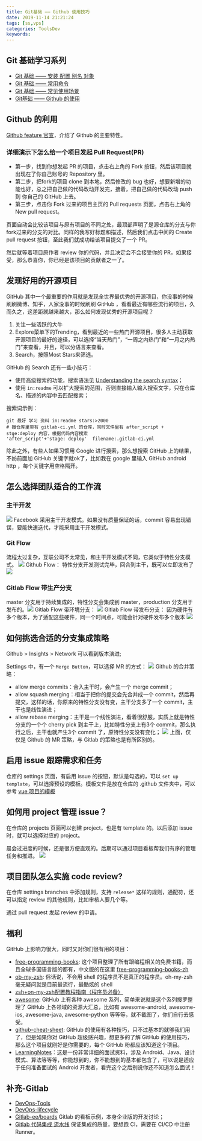 ```yaml
---
title: Git基础 —— Github 使用技巧
date: 2019-11-14 21:21:24
tags: [ss,vps]
categories: ToolsDev
keywords:
---
```


## Git 基础学习系列

- [Git 基础 —— 安装 配置 别名 对象](https://michael728.github.io/2019/11/14/git-install-config/)
- [Git 基础 —— 常用命令](https://michael728.github.io/2019/11/14/git-useful-commands/)
- [Git 基础 —— 常见使用场景](https://michael728.github.io/2019/11/14/git-usage-examples/)
- [Git基础 —— Github 的使用](https://michael728.github.io/2019/11/14/git-github-experiance/)


## Github  的利用
[Github feature 官宣](https://github.com/features)，介绍了 Github 的主要特性。

### 详细演示下怎么给一个项目发起 Pull Request(PR)

- 第一步，找到你想发起 PR 的项目，点击右上角的 Fork 按钮，然后该项目就出现在了你自己账号的 Repository 里。
- 第二步，把fork的项目 clone 到本地，然后修改的 bug 也好，想要新增的功能也好，总之把自己做的代码改动开发完，接着，把自己做的代码改动 push 到 你自己的 GitHub 上去。
- 第三步，点击你 Fork 过来的项目主页的 Pull requests 页面，点击右上角的New pull request。

页面自动会比较该项目与原有项目的不同之处，最顶部声明了是源仓库的分支与你fork过来的分支的对比。同样的我写好标题和描述，然后我们点击中间的 Create pull request 按钮，至此我们就成功给该项目提交了一个 PR。

然后就等着项目原作者 review 你的代码，并且决定会不会接受你的 PR，如果接受，那么恭喜你，你已经是该项目的贡献者之一了。

## 发现好用的开源项目
GitHub 其中一个最重要的作用就是发现全世界最优秀的开源项目，你没事的时候刷刷微博、知乎，人家没事的时候刷刷 GitHub ，看看最近有哪些流行的项目，久而久之，这差距就越来越大，那么如何发现优秀的开源项目呢？

1. 关注一些活跃的大牛
2. Explore菜单下的Trending，看到最近的一些热门开源项目，很多人主动获取开源项目的最好的途径，可以选择“当天热门”，“一周之内热门”和“一月之内热门”来查看，并且，可以分语言来查看。
3. Search，按照Most Stars来筛选。

GitHub 的 Search 还有一些小技巧：
- 使用高级搜索的功能，搜索语法见 [Understanding the search syntax](https://help.github.com/articles/understanding-the-search-syntax/)；
- 使用 `in:readme` 可以扩大搜索的范围，否则直接输入输入搜索文字，只在仓库名、描述的内容中去匹配搜索；

搜索词示例：
```
git 最好 学习 资料 in:readme stars:>2000
# 搜仓库里带有 gitlab-ci.yml 的仓库，同时文件里有 after_script + stge:deploy 内容，根据代码内容搜索
'after_script'+'stage: deploy'  filename:.gitlab-ci.yml
```

除此之外，有些人如果习惯用 Google 进行搜索，那么想搜索 GitHub 上的结果，不妨前面加 GitHub 关键字就ok了，比如我在 google 里输入 GitHub android http ，每个关键字用空格隔开。

## 怎么选择团队适合的工作流

### 主干开发
![](https://ws2.sinaimg.cn/large/006tNc79ly1fzdcgk1dayj31au0ngk1q.jpg)
Facebook 采用主干开发模式。如果没有质量保证的话，commit  容易出现错误，要能快速迭代，才能采用主干开发模式。

### Git Flow
流程太过复杂，互联公司不太常见，和主干开发模式不同，它类似于特性分支模式。
![](https://ws1.sinaimg.cn/large/006tNc79ly1fzdh71wtcuj315f0u0h21.jpg)
Github Flow：
特性分支开发测试完毕，回合到主干，既可以立即发布了
![](https://ws2.sinaimg.cn/large/006tNc79ly1fzdh98wrzbj31cm0netis.jpg)
### Gitlab Flow 带生产分支
 master 分支用于持续集成的，特性分支会集成到 master，production 分支用于发布的。![](https://ws1.sinaimg.cn/large/006tNc79ly1fzdhaoty4hj314a0so7bk.jpg)
 Gitlab Flow 带环境分支：
![](https://ws2.sinaimg.cn/large/006tNc79ly1fzdhd1gnivj31840t0gum.jpg)
Gitlab Flow 带发布分支：
因为硬件有多个版本，为了适配这些硬件，同一个时间点，可能会针对硬件发布多个版本
![](https://ws4.sinaimg.cn/large/006tNc79ly1fzdhefrrshj315b0u0aiv.jpg)

## 如何挑选合适的分支集成策略
Github > Insights > Network 可以看到版本演进;

Settings 中，有一个 `Merge Button`，可以选择 MR 的方式：
![](https://ws4.sinaimg.cn/large/006tNc79ly1fzdhmkv7nfj31560iaad5.jpg)
Github 的合并策略：
- allow merge commits：合入主干时，会产生一个 merge commit；
- allow squash merging：相当于把你的提交会先合并成一个 commit，然后再提交，这样的话，你原来的特性分支没有变，主干分支多了一个 commit，主干也是线性演进；
- allow rebase merging：主干是一个线性演进，看着很舒服，实质上就是特性分支的一个个 cherry pick  到主干上，比如特性分支上有3个 commit，那么执行之后，主干也就产生3个 commit 了，原特性分支没有变化；
![](https://ws4.sinaimg.cn/large/006tNc79ly1fzdhzsv3llj30q50oiqex.jpg)
上面，仅仅是 Github 的 MR 策略，与 Gitlab 的策略也是有所区别的。

## 启用 issue 跟踪需求和任务
仓库的 settings 页面，有启用 issue 的按钮，默认是勾选的，可以 `set up template`，可以选择预设的模板。模板文件是放在仓库的 .github 文件夹中，可以参考 [vue 项目的模板](https://github.com/vuejs/vue/tree/dev/.github)

## 如何用 project 管理 issue？
在仓库的 projects 页面可以创建 project，也是有 template 的。以后添加 issue 时，就可以选择对应的 project。

晨会过进度的时候，还是很方便直观的。后期可以通过项目看板帮我们有序的管理任务和推进。
![](https://ws3.sinaimg.cn/large/006tNc79ly1fzekk461k7j31do0gijte.jpg)

## 项目团队怎么实施 code review?
在仓库 settings branches 中添加规则，支持 `release*` 这样的规则，通配符，还可以指定 review 的其他规则，比如审核人要几个等。

通过 pull request 发起 review 的申请。

## 福利
GitHub 上影响力很大，同时又对你们很有用的项目：
- [free-programming-books]( https://github.com/EbookFoundation/free-programming-books):  这个项目整理了所有跟编程相关的免费书籍，而且全球多国语言版的都有，中文版的在这里 [free-programming-books-zh]( https://github.com/EbookFoundation/free-programming-books/blob/master/free-programm)
- [ob-my-zsh]( https://github.com/robbyrussell/oh-my-zsh):  俗话说，不会用 shell 的程序员不是真正的程序员。oh-my-zsh 毫无疑问就是目前最流行，最酷炫的 shell
- [zsh+on-my-zsh配置教程指南（程序员必备）](https://michael728.github.io/2018/03/11/tools-zsh-tutorial/)
- [awesome]( https://github.com/sindresorhus/awesome):  GitHub 上有各种 awesome 系列，简单来说就是这个系列搜罗整理了 GitHub 上各领域的资源大汇总，比如有 awesome-android, awesome-ios, awesome-java, awesome-python 等等等，就不截图了，你们自行去感受。
- [github-cheat-sheet]( https://github.com/tiimgreen/github-cheat-sheet/): GitHub 的使用有各种技巧，只不过基本的就够我们用了，但是如果你对 GitHub 超级感兴趣，想更多的了解 GitHub 的使用技巧，那么这个项目就刚好是你需要的，每个 GitHub 粉都应该知道这个项目。
- [LearningNotes](https://github.com/francistao/LearningNotes)：这是一份非常详细的面试资料，涉及 Android、Java、设计模式、算法等等等，你能想到的，你不能想到的基本都包含了，可以说是适应于任何准备面试的 Android 开发者，看完这个之后别说你还不知道怎么面试！

## 补充-Gitlab
- [DevOps-Tools](https://about.gitlab.com/devops-tools/)
- [DevOps-lifecycle](https://about.gitlab.com/stages-devops-lifecycle/)
- [Gitlab-ee/boards](https://gitlab.com/gitlab-org/gitlab-ee/boards/338779) Gitlab 的看板示例，本身企业版的开发讨论；
- [Gitlab 代码集成 流水线](https://gitlab.com/gitlab-org/gitlab-ee/pipelines) 保证集成的质量，要想跑 CI，需要在 CI/CD 中注册 Runner。